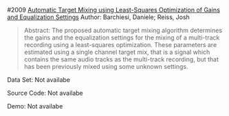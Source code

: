 #2009 [Automatic Target Mixing using Least-Squares Optimization of Gains and Equalization Settings](https://www.eecs.qmul.ac.uk/~josh/documents/2009/BarchiesiReiss-AutomaticTargetMixing.pdf)
Author: Barchiesi, Daniele; Reiss, Josh
>Abstract: The proposed automatic target mixing algorithm determines the gains and the equalization settings for the mixing of a multi-track recording using a least-squares optimization. These parameters are estimated using a single channel target mix, that is a signal which contains the same audio tracks as the multi-track recording, but that has been previously mixed using some unknown settings.

Data Set: Not availabe

Source Code: Not availabe

Demo: Not availabe

